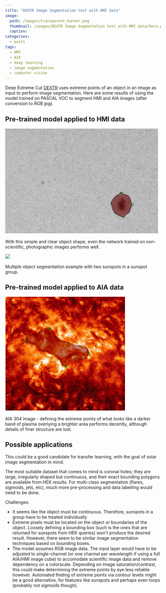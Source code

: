 ```yaml
---
title: "DEXTR Image Segmentation test with HMI data"
image: 
  path: /images/transparent_banner.png
  thumbnail: /images/DEXTR Image Segmentation test with HMI data/hero.png
  caption:
categories:
  - posts
tags:
  - HMI
  - AIA
  - deep learning
  - image segmentation
  - computer vision
---
```


Deep Extreme Cut [DEXTR](https://github.com/scaelles/DEXTR-PyTorch) uses extreme points of an object in an image as input to perform image segmentation. Here are some results of using the model trained on PASCAL VOC to segment HMI and AIA images (after conversion to RGB jpg).
    
##  Pre-trained model applied to HMI data

<img src="https://github.com/elastufka/SAX-XRS_figures/blob/gh-pages/images/DEXTR%20Image%20Segmentation%20test%20with%20HMI%20data/hero.png?raw=true">

With this simple and clear object shape, even the network trained on non-scientific, photographic images performs well.

<image src="https://github.com/elastufka/SAX-XRS_figures/blob/gh-pages/images/DEXTR%20Image%20Segmentation%20test%20with%20HMI%20data/input3.png?raw=true">

Multiple object segmentation example with two sunspots in a sunspot group.

##  Pre-trained model applied to AIA data

<img src="https://github.com/elastufka/SAX-XRS_figures/blob/gh-pages/images/DEXTR%20Image%20Segmentation%20test%20with%20HMI%20data/input2.png?raw=true">

AIA 304 image - defining the extreme points of what looks like a darker band of plasma overlying a brighter area performs decently, although details of finer structure are lost.


## Possible applications

This could be a good candidate for transfer learning, with the goal of solar image segmentation in mind. 

The most suitable dataset that comes to mind is coronal holes; they are large, irregularly shaped but continuous, and their exact bounding polygons are available from HEK results. For multi-class segmentation (flares, sigmoids, jets, etc), much more pre-processing and data labelling would need to be done.

Challenges:
- It seems like the object must be continuous. Therefore, sunspots in a group have to be treated individually
- Extreme pixels must be located on the object or boundaries of the object. Loosely defining a bounding box (such is the ones that are returned for sunspots from HEK queries) won't produce the desired result. However, there seem to be similar image segmentation techniques based on bounding boxes.
- The model assumes RGB image data. The input layer would have to be adjusted to single-channel (or one channel per wavelength if using a full AIA/HMI image cube) to accomodate scientific image data and remove dependency on a colorscale. Depending on image saturation/contrast, this could make determining the extreme points by eye less reliable however. Automated finding of extreme points via contour levels might be a good alternative, for features like sunspots and perhaps even loops (probably not sigmoids though).




